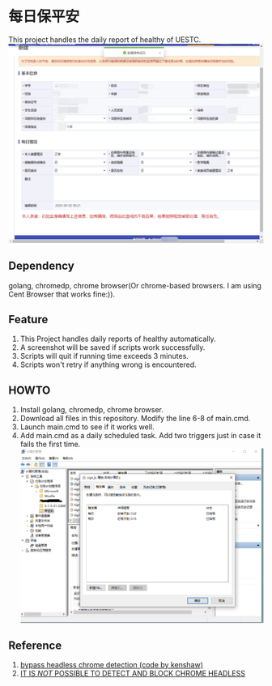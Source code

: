 # 每日保平安
This project handles the daily report of healthy of UESTC.  
![Image](useless/signed.png)  

## Dependency
golang, chromedp, chrome browser(Or chrome-based browsers. I am using Cent Browser that works fine:)).

## Feature
1. This Project handles daily reports of healthy automatically.
2. A screenshot will be saved if scripts work successfully.
3. Scripts will quit if running time exceeds 3 minutes.
4. Scripts won't retry if anything wrong is encountered.  


## HOWTO
1. Install golang, chromedp, chrome browser.
2. Download all files in this repository. Modify the line 6-8 of main.cmd.
3. Launch main.cmd to see if it works well.
4. Add main.cmd as a daily scheduled task. Add two triggers just in case it fails the first time.  
![Image](useless/1.png)  

## Reference
1. [bypass headless chrome detection
(code by kenshaw)](https://github.com/chromedp/chromedp/issues/396#issuecomment-503351342)
2. [IT IS *NOT* POSSIBLE TO DETECT AND BLOCK CHROME HEADLESS](https://intoli.com/blog/not-possible-to-block-chrome-headless/)
